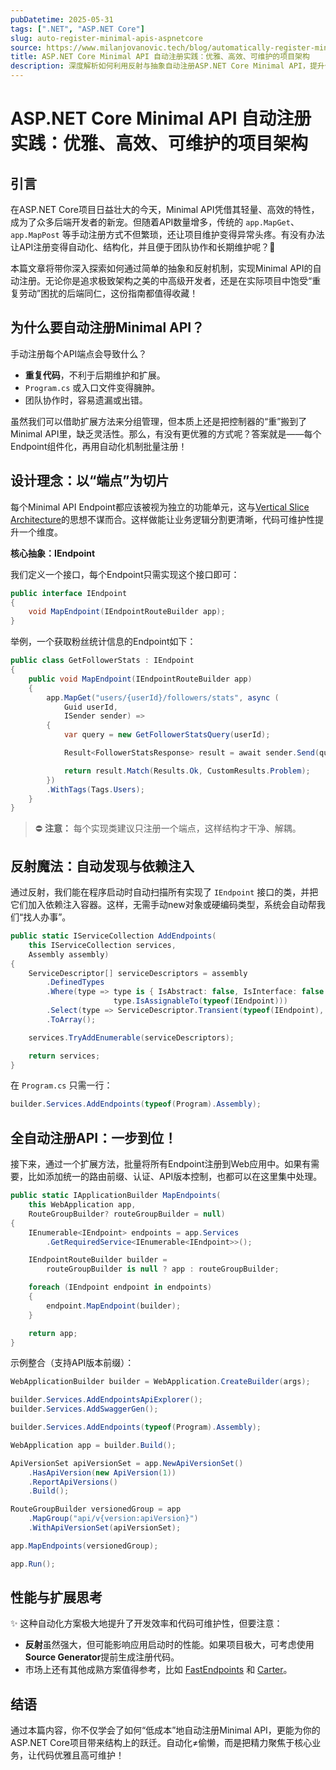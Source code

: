 ```yaml
---
pubDatetime: 2025-05-31
tags: [".NET", "ASP.NET Core"]
slug: auto-register-minimal-apis-aspnetcore
source: https://www.milanjovanovic.tech/blog/automatically-register-minimal-apis-in-aspnetcore
title: ASP.NET Core Minimal API 自动注册实践：优雅、高效、可维护的项目架构
description: 深度解析如何利用反射与抽象自动注册ASP.NET Core Minimal API，提升代码可维护性，减少重复劳动，并结合实用图例和扩展方案，助力中高级后端开发者构建高质量API项目。
---
```


# ASP.NET Core Minimal API 自动注册实践：优雅、高效、可维护的项目架构

## 引言

在ASP.NET Core项目日益壮大的今天，Minimal API凭借其轻量、高效的特性，成为了众多后端开发者的新宠。但随着API数量增多，传统的 `app.MapGet`、`app.MapPost` 等手动注册方式不但繁琐，还让项目维护变得异常头疼。有没有办法让API注册变得自动化、结构化，并且便于团队协作和长期维护呢？🤔

本篇文章将带你深入探索如何通过简单的抽象和反射机制，实现Minimal API的自动注册。无论你是追求极致架构之美的中高级开发者，还是在实际项目中饱受“重复劳动”困扰的后端同仁，这份指南都值得收藏！

## 为什么要自动注册Minimal API？

手动注册每个API端点会导致什么？

- **重复代码**，不利于后期维护和扩展。
- `Program.cs` 或入口文件变得臃肿。
- 团队协作时，容易遗漏或出错。

虽然我们可以借助扩展方法来分组管理，但本质上还是把控制器的“重”搬到了Minimal API里，缺乏灵活性。那么，有没有更优雅的方式呢？答案就是——每个Endpoint组件化，再用自动化机制批量注册！

## 设计理念：以“端点”为切片

每个Minimal API Endpoint都应该被视为独立的功能单元，这与[Vertical Slice Architecture](https://www.milanjovanovic.tech/blog/vertical-slice-architecture)的思想不谋而合。这样做能让业务逻辑分割更清晰，代码可维护性提升一个维度。

**核心抽象：IEndpoint**

我们定义一个接口，每个Endpoint只需实现这个接口即可：

```csharp
public interface IEndpoint
{
    void MapEndpoint(IEndpointRouteBuilder app);
}
```

举例，一个获取粉丝统计信息的Endpoint如下：

```csharp
public class GetFollowerStats : IEndpoint
{
    public void MapEndpoint(IEndpointRouteBuilder app)
    {
        app.MapGet("users/{userId}/followers/stats", async (
            Guid userId,
            ISender sender) =>
        {
            var query = new GetFollowerStatsQuery(userId);

            Result<FollowerStatsResponse> result = await sender.Send(query);

            return result.Match(Results.Ok, CustomResults.Problem);
        })
        .WithTags(Tags.Users);
    }
}
```

> ⛔ **注意：** 每个实现类建议只注册一个端点，这样结构才干净、解耦。

## 反射魔法：自动发现与依赖注入

通过反射，我们能在程序启动时自动扫描所有实现了 `IEndpoint` 接口的类，并把它们加入依赖注入容器。这样，无需手动new对象或硬编码类型，系统会自动帮我们“找人办事”。

```csharp
public static IServiceCollection AddEndpoints(
    this IServiceCollection services,
    Assembly assembly)
{
    ServiceDescriptor[] serviceDescriptors = assembly
        .DefinedTypes
        .Where(type => type is { IsAbstract: false, IsInterface: false } &&
                       type.IsAssignableTo(typeof(IEndpoint)))
        .Select(type => ServiceDescriptor.Transient(typeof(IEndpoint), type))
        .ToArray();

    services.TryAddEnumerable(serviceDescriptors);

    return services;
}
```

在 `Program.cs` 只需一行：

```csharp
builder.Services.AddEndpoints(typeof(Program).Assembly);
```

## 全自动注册API：一步到位！

接下来，通过一个扩展方法，批量将所有Endpoint注册到Web应用中。如果有需要，比如添加统一的路由前缀、认证、API版本控制，也都可以在这里集中处理。

```csharp
public static IApplicationBuilder MapEndpoints(
    this WebApplication app,
    RouteGroupBuilder? routeGroupBuilder = null)
{
    IEnumerable<IEndpoint> endpoints = app.Services
        .GetRequiredService<IEnumerable<IEndpoint>>();

    IEndpointRouteBuilder builder =
        routeGroupBuilder is null ? app : routeGroupBuilder;

    foreach (IEndpoint endpoint in endpoints)
    {
        endpoint.MapEndpoint(builder);
    }

    return app;
}
```

示例整合（支持API版本前缀）：

```csharp
WebApplicationBuilder builder = WebApplication.CreateBuilder(args);

builder.Services.AddEndpointsApiExplorer();
builder.Services.AddSwaggerGen();

builder.Services.AddEndpoints(typeof(Program).Assembly);

WebApplication app = builder.Build();

ApiVersionSet apiVersionSet = app.NewApiVersionSet()
    .HasApiVersion(new ApiVersion(1))
    .ReportApiVersions()
    .Build();

RouteGroupBuilder versionedGroup = app
    .MapGroup("api/v{version:apiVersion}")
    .WithApiVersionSet(apiVersionSet);

app.MapEndpoints(versionedGroup);

app.Run();
```

## 性能与扩展思考

✨ 这种自动化方案极大地提升了开发效率和代码可维护性，但要注意：

- **反射**虽然强大，但可能影响应用启动时的性能。如果项目极大，可考虑使用**Source Generator**提前生成注册代码。
- 市场上还有其他成熟方案值得参考，比如 [FastEndpoints](https://fast-endpoints.com/) 和 [Carter](https://github.com/CarterCommunity/Carter)。

## 结语

通过本篇内容，你不仅学会了如何“低成本”地自动注册Minimal API，更能为你的ASP.NET Core项目带来结构上的跃迁。自动化≠偷懒，而是把精力聚焦于核心业务，让代码优雅且高可维护！
